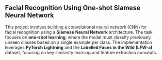## Facial Recognition Using One-shot Siamese Neural Network

This project involves building a convolutional neural network (CNN) for facial recognition using a **Siamese Neural Network** architecture. The task focuses on **one-shot learning**, where the model must classify previously unseen classes based on a single example per class. The implementation leverages **PyTorch Lightning** and the **Labelled Faces in the Wild (LFW-a)** dataset, focusing on key similarity learning and feature extraction concepts.
